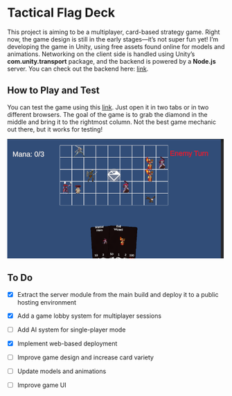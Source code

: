 # Tactical Flag Deck 

This project is aiming to be a multiplayer, card-based strategy game. Right now, the game design is still in the early stages—it’s not super fun yet! I’m developing the game in Unity, using free assets found online for models and animations. Networking on the client side is handled using Unity’s **com.unity.transport** package, and the backend is powered by a **Node.js** server. You can check out the backend here: [link](https://github.com/mertcoskunn/TacticalFlagDeck-BackEnd). 

## How to Play and Test

You can test the game using this [link](https://web-production-1f9a9.up.railway.app). Just open it in two tabs or in two different browsers. The goal of the game is to grab the diamond in the middle and bring it to the rightmost column. Not the best game mechanic out there, but it works for testing!

<img src="imgs/Screenshot.png" alt="Game Screenshot" width="500"/>


## To Do

- [x] Extract the server module from the main build and deploy it to a public hosting environment
- [x] Add a game lobby system for multiplayer sessions  
- [ ] Add AI system for single-player mode
- [x] Implement web-based deployment
- [ ] Improve game design and increase card variety
- [ ] Update models and animations
- [ ] Improve game UI




